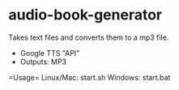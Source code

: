 audio-book-generator
====================

Takes text files and converts them to a mp3 file.

* Google TTS "API"
* Outputs: MP3

=Usage=
Linux/Mac:
    start.sh
Windows:
    start.bat